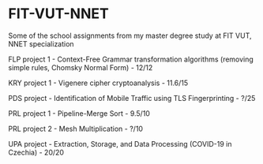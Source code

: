 # FIT-VUT-NNET
Some of the school assignments from my master degree study at FIT VUT, NNET specialization

FLP project 1 - Context-Free Grammar transformation algorithms (removing simple rules, Chomsky Normal Form) - 12/12

KRY project 1 - Vigenere cipher cryptoanalysis - 11.6/15

PDS project - Identification of Mobile Traffic using TLS Fingerprinting - ?/25

PRL project 1 - Pipeline-Merge Sort - 9.5/10

PRL project 2 - Mesh Multiplication - ?/10

UPA project - Extraction, Storage, and Data Processing (COVID-19 in Czechia) - 20/20
